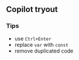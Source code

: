 ## Copilot tryout

### Tips

- use `Ctrl+Enter`
- replace `var` with `const`
- remove duplicated code
